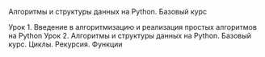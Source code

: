 Алгоритмы и структуры данных на Python. Базовый курс

Урок 1. Введение в алгоритмизацию и реализация простых алгоритмов на Python
Урок 2. Алгоритмы и структуры данных на Python. Базовый курс. Циклы. Рекурсия. Функции